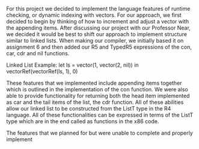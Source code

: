 
For this project we decided to implement the language features of runtime checking, or dynamic indexing with vectors. 
For our approach, we first decided to begin by thinking of how to increment and adjust a vector with the appending items. After discussing our project with our Professor Near, we decided it would be best to shift our approach to implement structure similar to linked lists. When making our compiler, we initially based it on assignment 6 and then added our R5 and TypedR5 expressions of the con, car, cdr and nil functions.

Linked List Example:
let ls = vector(1, vector(2, nil))
in vectorRef(vectorRef(ls, 1), 0)


These features that we implemented include appending items together which is outlined in the implementation of the con function. We were also able to provide functionality for returning both the head item implemented as car and the tail items of the list, the cdr function. All of these abilities allow our linked list to be constructed from the ListT type in the R4 language. All of these functionalities can be expressed in terms of the ListT type which are in the end called as functions in the x86 code. 


The features that we planned for but were unable to complete and properly implement 


